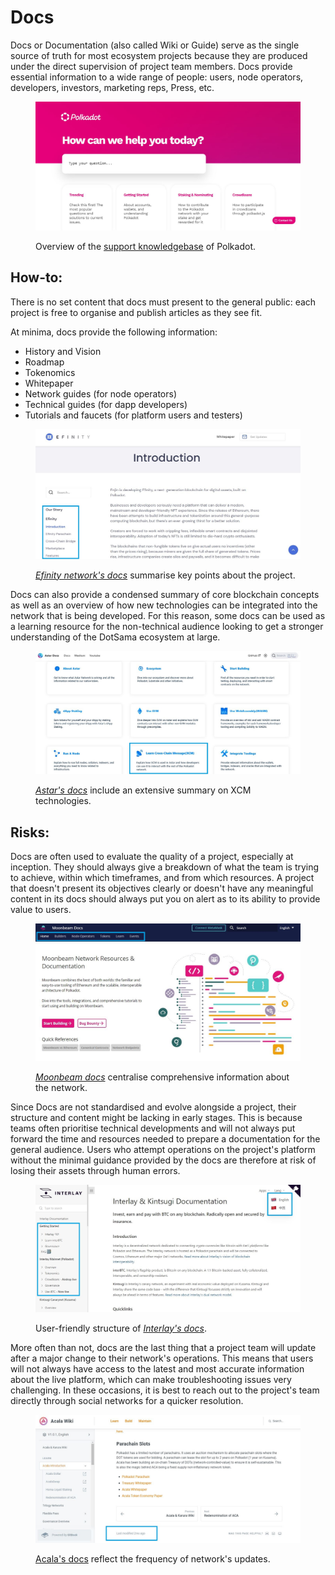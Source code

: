 # Docs

Docs or Documentation (also called Wiki or Guide) serve as the single source of truth for most ecosystem projects because they are produced under the direct supervision of project team members. Docs provide essential information to a wide range of people: users, node operators, developers, investors, marketing reps, Press, etc.

<figure><img src="../../.gitbook/assets/S_DPolkadot.JPG" alt=""><figcaption><p>Overview of the <a href="https://support.polkadot.network/support/home">support knowledgebase</a> of Polkadot.</p></figcaption></figure>



## How-to:

There is no set content that docs must present to the general public: each project is free to organise and publish articles as they see fit.&#x20;

At minima, docs provide the following information:

* History and Vision
* Roadmap
* Tokenomics
* Whitepaper
* Network guides (for node operators)
* Technical guides (for dapp developers)
* Tutorials and faucets (for platform users and testers)

<figure><img src="../../.gitbook/assets/S_DEfinity.JPG" alt=""><figcaption><p><em></em><a href="https://efinity.io/whitepaper/introduction"><em>Efinity network's docs</em></a> summarise key points about the project.</p></figcaption></figure>



Docs can also provide a condensed summary of core blockchain concepts as well as an overview of how new technologies can be integrated into the network that is being developed. For this reason, some docs can be used as a learning resource for the non-technical audience looking to get a stronger understanding of the DotSama ecosystem at large.&#x20;

<figure><img src="../../.gitbook/assets/S_DAstar.JPG" alt=""><figcaption><p><em></em><a href="https://docs.astar.network/"><em>Astar's docs</em></a> include an extensive summary on XCM technologies.</p></figcaption></figure>



## Risks:

Docs are often used to evaluate the quality of a project, especially at inception. They should always give a breakdown of what the team is trying to achieve, within which timeframes, and from which resources. A project that doesn't present its objectives clearly or doesn't have any meaningful content in its docs should always put you on alert as to its ability to provide value to users.

<figure><img src="../../.gitbook/assets/S_DMoonbeam.JPG" alt=""><figcaption><p><a href="https://docs.moonbeam.network/"><em>Moonbeam docs</em></a> centralise comprehensive information about the network.</p></figcaption></figure>



Since Docs are not standardised and evolve alongside a project, their structure and content might be lacking in early stages. This is because teams often prioritise technical developments and will not always put forward the time and resources needed to prepare a documentation for the general audience. Users who attempt operations on the project's platform without the minimal guidance provided by the docs are therefore at risk of losing their assets through human errors.

<figure><img src="../../.gitbook/assets/S_DInterlay.JPG" alt=""><figcaption><p>User-friendly structure of <a href="https://docs.interlay.io/#/"><em>Interlay's docs</em></a>.</p></figcaption></figure>



More often than not, docs are the last thing that a project team will update after a major change to their network's operations. This means that users will not always have access to the latest and most accurate information about the live platform, which can make troubleshooting issues very challenging. In these occasions, it is best to reach out to the project's team directly through social networks for a quicker resolution.

<figure><img src="../../.gitbook/assets/S_DAcala.JPG" alt=""><figcaption><p> <a href="https://wiki.acala.network/">Acala's docs</a> reflect the frequency of network's updates.</p></figcaption></figure>

